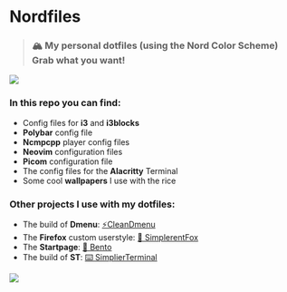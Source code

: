 # Nordfiles

> ### 🏔️ My personal dotfiles (using the Nord Color Scheme) Grab what you want!

![](https://github.com/MiguelRAvila/RelaxedDotfiles/blob/master/rsc/preview1.png)

### In this repo you can find:

- Config files for **i3** and **i3blocks**
- **Polybar** config file
- **Ncmpcpp** player config files
- **Neovim** configuration files
- **Picom** configuration file
- The config files for the **Alacritty** Terminal
- Some cool **wallpapers** I use with the rice

### Other projects I use with my dotfiles:

- The build of **Dmenu**: [⚡CleanDmenu](https://github.com/MiguelRAvila/CleanDmenu)
- The **Firefox** custom userstyle: [🦊 SimplerentFox](https://github.com/MiguelRAvila/SimplerentFox)
- The **Startpage**: [🍱 Bento](https://github.com/MiguelRAvila/Bento)
- The build of **ST**: [⌨️ SimplierTerminal](https://github.com/MiguelRAvila/SimplierTerminal)

![](https://github.com/MiguelRAvila/RelaxedDotfiles/blob/master/rsc/preview2.png)
